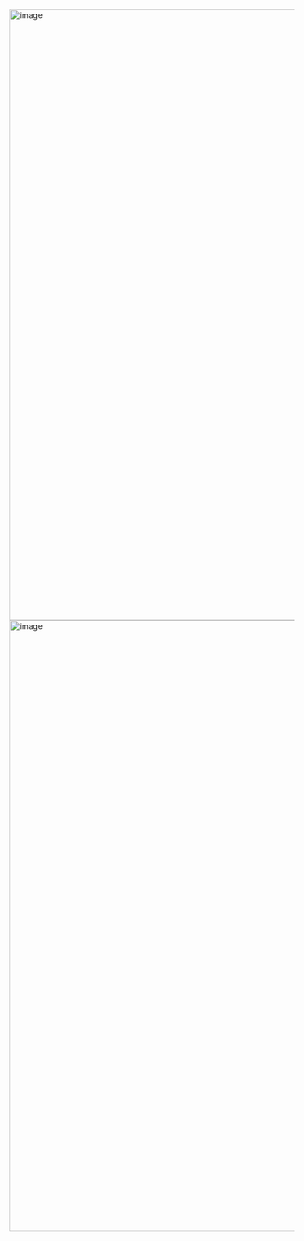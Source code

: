 <img width="1200 " height="1080" alt="image" src="https://github.com/user-attachments/assets/1611967f-8aa9-4b33-bf8a-f7a044b1f09f" />

<img width="1200 " height="1080" alt="image" src="https://github.com/user-attachments/assets/6eb8cfec-069d-4685-bcc2-d8b2f31a7c87" />
